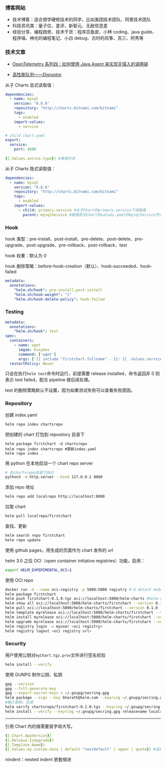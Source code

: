 ### 博客网站

- 技术博客：适合想学硬核技术的同学，比如美团技术团队、阿里技术团队
- 科技资讯类：量子位、差评、新智元、无敌信息差
- 经验分享、编程趋势、技术干货：程序员鱼皮、小林 coding、java guide、程序喵、神光的编程笔记、小白 debug、古时的风筝、苏三、阿秀等

### 技术文章

- [OpenTelemetry 系列四｜如何使用 Java Agent 来实现无侵入的调用链](https://xie.infoq.cn/article/a3814f9326781409a05edc23d)

- [高性能队列——Disruptor](https://tech.meituan.com/2016/11/18/disruptor.html)



从子 Charts 显式读取值：

```yaml
dependencies:
  - name: mysql
    version: "8.8.6"
    repository: "http://charts.bitnami.com/bitnami"
    tags:
      - enabled
    import-values:
      - service

# child chart.yaml
export:
  service:
    port: 8080
    
{{.Values.servce.type}} #使用方式
```

从子 Charts 隐式读取值：

```yaml
dependencies:
  - name: mysql
    version: "8.8.6"
    repository: "http://charts.bitnami.com/bitnami"
    tags:
      - enabled
    import-values:
      - child: primary.service #从子Chart的primary.service下读取值
        parent: mysqlService #赋值到父Chart的values.yaml的mysqlService节点下
```

### Hook

hook 类型：pre-install、post-install、pre-delete、post-delete、pre-upgrade、post-upgrade、pre-rollback、post-rollback、test

hook 权重：默认为 0

hook 删除策略：before-hook-creation（默认）、hook-succeeded、hook-failed

```yaml
metadata:
  annotations: 
    "helm.sh/hook": pre-install,post-install
    "helm.sh/hook-weight": "1"
    "helm.sh/hook-delete-policy": hook-failed
```

### Testing

```yaml
metadata:
  annotations: 
    "helm.sh/hook": test
spec:
  containers:
    - name: wget
      imgae: busybox
      command: ['wget']
      args: ['{{ include "firstchart.fullname" . }}: {{ .Values.service.port }}']
  restartPolicy: Never
```

只会在执行`helm test`命令时运行，前提需要 release installed，命令返回非 0 则表示 test failed，配合 pipeline 做后续处理。

test 的删除策略默认不设置，因为如果测试失败可以查看失败原因。

### Repository

创建 index.yaml

```bash
helm repo index chartsrepo
```

把创建的 chart 打包到 repository 目录下

```
helm package firstchart -d chartsrepo
helm repo index chartsrepo #更新index.yaml
helm repo index .
```

用 python 在本地启动一个 chart repo server

```bash
# 在chartsrepo目录下执行
python3 -m http.server --bind 127.0.0.1 8080
```

添加 repo 地址

```bash
helm repo add localrepo http://localhost:8080
```

拉取 chart

```bash
helm pull localrepo/firstchart
```

查找、更新

```bash
helm search repo firstchart
helm repo update
```

使用 github pages，用生成的页面作为 chart 发布的 url

helm 3.0 之后 OCI（open container initiative registries）功能，启用：

```bash
export HELM_EXPERIMENTAL_OCI=1
```

使用 OCI repo

```bash
docker run -d --name oci-registry -p 5000:5000 registry #-d detach mode
helm package firstchart
helm push firstchart-0.1.0.tgz oci://localhost:5000/helm-charts #helm-charts为repo name
helm show all oci://localhost:5000/helm-charts/firstchart --version 0.1.0
helm pull oci://localhost:5000/helm-charts/firstchart --version 0.1.0
helm template myrelease oci://localhost:5000/helm-charts/firstchart --version 0.1.0
helm install myrelease oci://localhost:5000/helm-charts/firstchart --version 0.1.0
helm upgrade myrelease oci://localhost:5000/helm-charts/firstchart --version 0.2.0 #新版本
helm registry login -u myuser <oci registry>
helm registry logout <oci registry url>
```

### Security

用户使用公钥对`myChart.tgz.prov`文件进行签名校验

```bash
helm install --verify
```

使用 GUNPG 制作公钥、私钥

```bash
gpg --version
gpg --full-generate-key
gpg --export-secret-keys > ~/.gnupg/secring.gpg
helm package --sign --key bharath@helm.com --keyring ~/.gnupg/secring.gpg firstchart -d chartsrepo
#输入密码，生成
helm verify chartsrepo/firstchart-0.1.0.tgz --keyring ~/.gnupg/secring.gpg #使用公钥校验
helm install --verify --keyring ~/.gnupg/secring.gpg releasename localrepo/firstchart
```





---

引用 Chart 内的值需要首字母大写。

```yaml
{{.Chart.AppVersion}}
{{.Release.IsUpgrade}}
{{.Template.Name}}
{{.Values.my.custom.data | default "testdefault" | upper | quote}} #设置默认值，加双引号
```

nindent：nested indent 嵌套缩进
